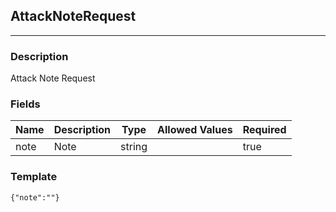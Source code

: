 ## AttackNoteRequest
---
### Description
Attack Note Request
### Fields
| Name | Description | Type | Allowed Values | Required |
| ---- | ----------- | ---- | -------------- | -------- |
| note | Note | string |  | true |
### Template
```
{"note":""}
```
